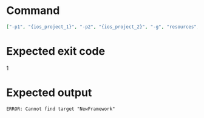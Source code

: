 # Command
```json
["-p1", "{ios_project_1}", "-p2", "{ios_project_2}", "-g", "resources", "-t", "NewFramework", "-f", "json"]
```

# Expected exit code
1

# Expected output
```
ERROR: Cannot find target "NewFramework"

```
